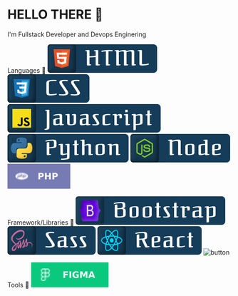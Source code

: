 # HELLO THERE 👋

I'm Fullstack Developer and Devops Enginering

Languages 🚀
![button](https://github.com/itsolution405/Spesial-Team/blob/main/HTML.svg)
![button](https://github.com/itsolution405/Spesial-Team/blob/main/CSS.svg)
![button](https://github.com/itsolution405/Spesial-Team/blob/main/Javascript.svg)
![button](https://github.com/itsolution405/Spesial-Team/blob/main/Python.svg)
![button](https://github.com/itsolution405/Spesial-Team/blob/main/Node.svg)
![button](https://github.com/itsolution405/Spesial-Team/blob/main/php.svg)

Framework/Libraries 🚀
![button](https://github.com/itsolution405/Spesial-Team/blob/main/Bootstrap.svg)
![button](https://github.com/itsolution405/Spesial-Team/blob/main/Sass.svg)
![button](https://github.com/itsolution405/Spesial-Team/blob/main/React.svg)
![button](https://camo.githubusercontent.com/9a7ab76e5dc3321235fbf1e3bffbd20b2e819bd46ac5ca31ad5ccff369bf921d/68747470733a2f2f696d672e736869656c64732e696f2f62616467652f457870726573732e6a732d3430344435393f7374796c653d666f722d7468652d6261646765)

Tools 🚀
![button](https://github.com/itsolution405/Spesial-Team/blob/main/Figma.svg)
